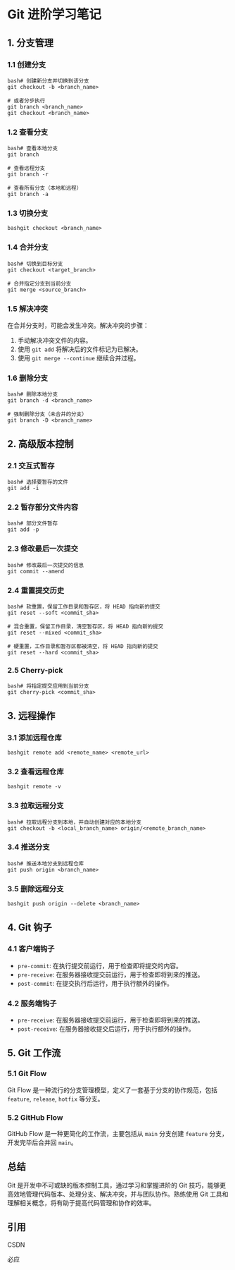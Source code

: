 # Git 进阶学习笔记

## 1. 分支管理

### 1.1 创建分支

```
bash# 创建新分支并切换到该分支
git checkout -b <branch_name>

# 或者分步执行
git branch <branch_name>
git checkout <branch_name>
```

### 1.2 查看分支

```
bash# 查看本地分支
git branch

# 查看远程分支
git branch -r

# 查看所有分支（本地和远程）
git branch -a
```

### 1.3 切换分支

```
bashgit checkout <branch_name>
```

### 1.4 合并分支

```
bash# 切换到目标分支
git checkout <target_branch>

# 合并指定分支到当前分支
git merge <source_branch>
```

### 1.5 解决冲突

在合并分支时，可能会发生冲突。解决冲突的步骤：

1. 手动解决冲突文件的内容。
2. 使用 `git add` 将解决后的文件标记为已解决。
3. 使用 `git merge --continue` 继续合并过程。

### 1.6 删除分支

```
bash# 删除本地分支
git branch -d <branch_name>

# 强制删除分支（未合并的分支）
git branch -D <branch_name>
```

## 2. 高级版本控制

### 2.1 交互式暂存

```
bash# 选择要暂存的文件
git add -i
```

### 2.2 暂存部分文件内容

```
bash# 部分文件暂存
git add -p
```

### 2.3 修改最后一次提交

```
bash# 修改最后一次提交的信息
git commit --amend
```

### 2.4 重置提交历史

```
bash# 软重置，保留工作目录和暂存区，将 HEAD 指向新的提交
git reset --soft <commit_sha>

# 混合重置，保留工作目录，清空暂存区，将 HEAD 指向新的提交
git reset --mixed <commit_sha>

# 硬重置，工作目录和暂存区都被清空，将 HEAD 指向新的提交
git reset --hard <commit_sha>
```

### 2.5 Cherry-pick

```
bash# 将指定提交应用到当前分支
git cherry-pick <commit_sha>
```

## 3. 远程操作

### 3.1 添加远程仓库

```
bashgit remote add <remote_name> <remote_url>
```

### 3.2 查看远程仓库

```
bashgit remote -v
```

### 3.3 拉取远程分支

```
bash# 拉取远程分支到本地，并自动创建对应的本地分支
git checkout -b <local_branch_name> origin/<remote_branch_name>
```

### 3.4 推送分支

```
bash# 推送本地分支到远程仓库
git push origin <branch_name>
```

### 3.5 删除远程分支

```
bashgit push origin --delete <branch_name>
```

## 4. Git 钩子

### 4.1 客户端钩子

- `pre-commit`: 在执行提交前运行，用于检查即将提交的内容。
- `pre-receive`: 在服务器接收提交前运行，用于检查即将到来的推送。
- `post-commit`: 在提交执行后运行，用于执行额外的操作。

### 4.2 服务端钩子

- `pre-receive`: 在服务器接收提交前运行，用于检查即将到来的推送。
- `post-receive`: 在服务器接收提交后运行，用于执行额外的操作。

## 5. Git 工作流

### 5.1 Git Flow

Git Flow 是一种流行的分支管理模型，定义了一套基于分支的协作规范，包括 `feature`, `release`, `hotfix` 等分支。

### 5.2 GitHub Flow

GitHub Flow 是一种更简化的工作流，主要包括从 `main` 分支创建 `feature` 分支，开发完毕后合并回 `main`。

## 总结

Git 是开发中不可或缺的版本控制工具，通过学习和掌握进阶的 Git 技巧，能够更高效地管理代码版本、处理分支、解决冲突，并与团队协作。熟练使用 Git 工具和理解相关概念，将有助于提高代码管理和协作的效率。



## 引用

CSDN

必应